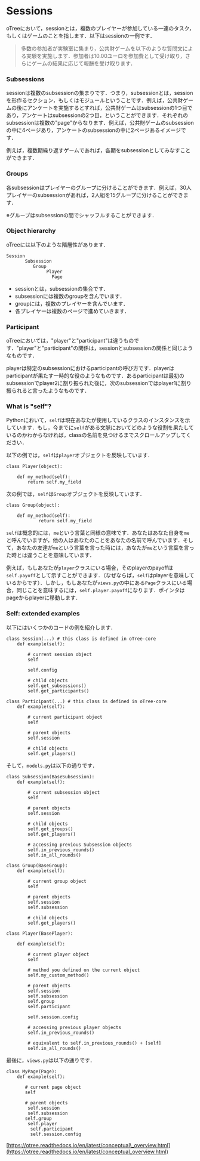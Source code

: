 # Sessions



oTreeにおいて，sessionとは，複数のプレイヤーが参加している一連のタスク，もしくはゲームのことを指します．以下はsessionの一例です．

> 多数の参加者が実験室に集まり，公共財ゲームを以下のような質問文による実験を実施します．参加者は10.00ユーロを参加費として受け取り，さらにゲームの結果に応じて報酬を受け取ります．

### Subsessions

sessionは複数のsubsessionの集まりです．つまり，subsessionとは，sessionを形作るセクション，もしくはモジュールということです．例えば，公共財ゲームの後にアンケートを実施するとすれば，公共財ゲームはsubsessionの1つ目であり，アンケートはsubsessionの2つ目，ということができます．それぞれのsubsessionは複数の"page"からなります．例えば，公共財ゲームのsubsessionの中に4ページあり，アンケートのsubsessionの中に2ページあるイメージです．





例えば，複数期繰り返すゲームであれば，各期をsubsessionとしてみなすことができます．

### Groups

各subsessionはプレイヤーのグループに分けることができます．例えば，30人プレイヤーのsubsessionがあれば，2人組を15グループに分けることができます．

※グループはsubsessionの間でシャッフルすることができます．

### Object hierarchy

oTreeには以下のような階層性があります．

```text
Session
       Subsession
          Group
               Player
                 Page
```

* sessionとは，subsessionの集合です．
* subsessionには複数のgroupを含んでいます．
* groupには，複数のプレイヤーを含んでいます．
* 各プレイヤーは複数のページで進めていきます．

### Participant

oTreeにおいては，"player"と"participant"は違うものです．"player"と"participant"の関係は，sessionとsubsessionの関係と同じようなものです．

playerは特定のsubsessionにおけるparticipantの呼び方です．playerはparticipantが果たす一時的な役のようなものです．あるparticipantは最初のsubsessionでplayer2に割り振られた後に，次のsubsessionではplayer1に割り振られると言ったようなものです．

### What is "self"?

Pythonにおいて，`self`は現在あなたが使用しているクラスのインスタンスを示しています．もし，今までに`self`がある文脈においてどのような役割を果たしているのかわからなければ，classの名前を見つけるまでスクロールアップしてください．

以下の例では，`self`は`player`オブジェクトを反映しています．

```text
class Player(object):

    def my_method(self):
        return self.my_field
```

次の例では，`self`は`Group`オブジェクトを反映しています．

```text
class Group(object):

    def my_method(self):
            return self.my_field
```

`self`は概念的には，`me`という言葉と同様の意味です．あなたはあなた自身を`me`と呼んでいますが，他の人はあなたのことをあなたの名前で呼んでいます．そして，あなたの友達が`me`という言葉を言った時には，あなたが`me`という言葉を言った時とは違うことを意味しています．

例えば，もしあなたが`player`クラスにいる場合，そのplayerのpayoffは`self.payoff`として示すことができます．（なぜならば，`self`はplayerを意味しているからです）．しかし，もしあなたが`views.py`の中にある`Page`クラスにいる場合，同じことを意味するには，`self.player.payoff`になります．ポインタはpageからplayerに移動します．

### Self: extended examples

以下にはいくつかのコードの例を紹介します．

```text
class Session(...) # this class is defined in oTree-core
    def example(self):

        # current session object
        self

        self.config

        # child objects
        self.get_subsessions()
        self.get_participants()

class Participant(...) # this class is defined in oTree-core
    def example(self):

        # current participant object
        self

        # parent objects
        self.session

        # child objects
        self.get_players()
```

そして，`models.py`は以下の通りです．

```text
class Subsession(BaseSubsession):
    def example(self):

        # current subsession object
        self

        # parent objects
        self.session

        # child objects
        self.get_groups()
        self.get_players()

        # accessing previous Subsession objects
        self.in_previous_rounds()
        self.in_all_rounds()

class Group(BaseGroup):
    def example(self):

        # current group object
        self

        # parent objects
        self.session
        self.subsession

        # child objects
        self.get_players()

class Player(BasePlayer):

    def example(self):

        # current player object
        self

        # method you defined on the current object
        self.my_custom_method()

        # parent objects
        self.session
        self.subsession
        self.group
        self.participant

        self.session.config

        # accessing previous player objects
        self.in_previous_rounds()

        # equivalent to self.in_previous_rounds() + [self]
        self.in_all_rounds()
```

最後に，`views.py`は以下の通りです．

```text
class MyPage(Page):
    def example(self):

       # current page object
       self

       # parent objects
        self.session
        self.subsession
       self.group
        self.player
         self.participant
         self.session.config
```

[https://otree.readthedocs.io/en/latest/conceptual\_overview.html](https://otree.readthedocs.io/en/latest/conceptual_overview.html)

